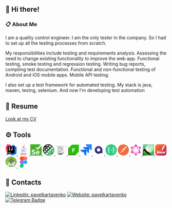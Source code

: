 ## 👋 Hi there! 
### :clipboard: About Me 
<p> I am a quality control engineer.  I am the only tester in the company. So I had to set up all the testing processes from scratch. </p>
<p> My responsibilities include testing and requirements analysis. Assessing the need to change existing functionality to improve the web app. Functional testing, smoke testing and regression testing. Writing bug reports, compiling test documentation. Functional and non-functional testing of Android and iOS mobile apps. Mobile API testing.</p>
<p> I also set up a test framework for automated testing. My stack is java, maven, testng, selenium. And now I'm developing test automation</p>

## :page_with_curl: Resume 

<a href="/icons/kartavenko_CV.pdf" download target="_blank">Look at my CV</a>


## :gear: Tools 

<p align="left">
  <a href="https://www.jetbrains.com/idea/">
    <img src="/icons/IntelliJ.png" alt="IntelliJ" width="35" height="35" />
  </a>
  <a href="https://www.java.com/">
    <img src="/icons/java.png" alt="Java" width="35" height="35" />
  </a>
  <a href="https://www.selenium.dev/">
    <img src="/icons/selenium.png" alt="selenium" width="35" height="35" />
  </a>
  <a href="https://rest-assured.io/">
    <img src="/icons/restassured.png" alt="rest-assured" width="35" height="35" />
  </a>
  <a href="https://www.charlesproxy.com/">
    <img src="/icons/charles.png" alt="charles" width="35" height="35" />
  </a>
  <a href="https://www.telerik.com/fiddler/">
    <img src="/icons/fiddler.png" alt="fiddler" width="35" height="35" />
  </a>
  <a href="https://www.atlassian.com/ru/software/jira/">
    <img src="/icons/jira.png" alt="jira" width="35" height="35" />
  </a>
  <a href="https://qase.io/">
    <img src="/icons/qase.png" alt="qase" width="35" height="35" />
  </a>
  <a href="https://swagger.io/">
    <img src="/icons/swagger.png" alt="swagger" width="35" height="35" />
  </a>
  <a href="https://www.postman.com/">
    <img src="/icons/postman.png" alt="postman" width="35" height="35" />
  </a>
  <a href="https://graphql.org/">
    <img src="/icons/GraphQL.png" alt="graphql" width="35" height="35" />
  </a>
  <a href="https://locust.io/">
    <img src="/icons/locust.png" alt="locust" width="35" height="35" />
  </a>
  <a href="https://jmeter.apache.org/">
    <img src="/icons/jmeter.png" alt="jmeter" width="35" height="35" />
  </a>
  <a href="https://developer.android.com/studio/">
    <img src="/icons/Android_Studio.png" alt="Android" width="35" height="35" />
  </a>
  <a href="https://www.figma.com/">
    <img src="/icons/figma.png" alt="figma" width="35" height="35" />
  </a>
 </p>
  
  
## :pushpin: Contacts 


[![Linkedin: pavelkartavenko](https://img.shields.io/badge/-LinkedIn-0e76a8?style=for-the-badge&logo=Linkedin&logoColor=white)](https://www.linkedin.com/in/pavelkartavenko/)
[![Website: pavelkartavenko](https://img.shields.io/badge/Website-red?style=for-the-badge&logo=google-chrome&logoColor=white)](https://kartavenkopavel.github.io/)
[![Telegram Badge](https://img.shields.io/badge/-Telegram-0088cc?style=for-the-badge&logo=Telegram&logoColor=white)](https://t.me/pavelkqa)
